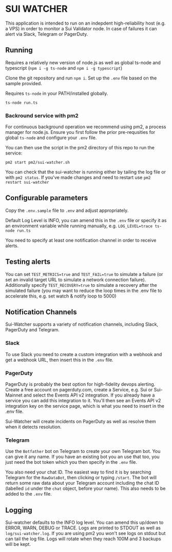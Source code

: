 # SUI WATCHER

This application is intended to run on an indepdent high-reliability host (e.g. a VPS) in order to monitor a Sui Validator node. In case of failures it can alert via Slack, Telegram or PagerDuty.

## Running

Requires a relatively new version of node.js as well as global ts-node and typescript (`npm i -g ts-node` and `npm i -g typescript`)

Clone the git repository and run `npm i`. Set up the `.env` file based on the sample provided.

Requires `ts-node` in your PATH/installed globally.

```ts-node run.ts```

### Backround service with pm2

For continuous background operation we recommend using pm2, a process manager for node.js. Ensure you first follow the prior pre-requsities for global `ts-node` and configure your `.env` file.

You can then use the script in the pm2 directory of this repo to run the service:

```pm2 start pm2/sui-watcher.sh```

You can check that the sui-watcher is running either by tailing the log file or with `pm2 status`. If you've made changes and need to restart use `pm2 restart sui-watcher`

## Configurable parameters

Copy the `.env.sample` file to `.env` and adjust appropriately.

Default Log Level is INFO, you can amend this in the `.env` file or specify it as an environment variable while running manually, e.g. `LOG_LEVEL=trace ts-node run.ts`

You need to specify at least one notification channel in order to receive alerts.

## Testing alerts

You can set `TEST_METRICS=true` and `TEST_FAIL=true` to simulate a failure (or set an invalid target URL to simulate a network connection failure). Additionally specify `TEST_RECOVERY=true` to simulate a recovery after the simulated failure (you may want to reduce the loop times in the .env file to accelerate this, e.g. set watch & notify loop to 5000)

## Notification Channels

Sui-Watcher supports a variety of notification channels, including Slack, PagerDuty and Telegram.

### Slack

To use Slack you need to create a custom integration with a webhook and get a webhook URL, then insert this in the `.env` file.

### PagerDuty

PagerDuty is probably the best option for high-fidelity devops alerting. Create a free account on pagerduty.com, create a Service, e.g. Sui or Sui-Mainnet and select the Events API v2 integration. If you already have a service you can add this integration to it. You'll then see an Events API v2 integration key on the service page, which is what you need to insert in the .env file.

Sui-Watcher will create incidents on PagerDuty as well as resolve them when it detects resolution.

### Telegram

Use the `Botfather` bot on Telegram to create your own Telegram bot. You can give it any name. If you have an existing bot you an use that too, you just need the bot token which you then specify in the `.env` file.

You also need your chat ID. The easiest way to find it is by searching Telegram for the `RawDataBot`, then clicking or typing `/start`. The bot will return some raw data about your Telegram account including the chat ID (labelled `id` under the `chat` object, before your name). This also needs to be added to the `.env` file.

## Logging

Sui-watcher defaults to the INFO log level. You can amend this up/down to ERROR, WARN, DEBUG or TRACE. Logs are printed to STDOUT as well as `log/sui-watcher.log`. If you are using pm2 you won't see logs on stdout but can tail the log file. Logs will rotate when they reach 100M and 3 backups will be kept.